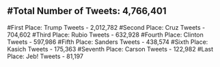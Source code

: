 #Total Number of Tweets: 4,766,401 
---
#First Place: Trump Tweets - 2,012,782
#Second Place: Cruz Tweets - 704,602
#Third Place: Rubio Tweets - 632,928
#Fourth Place: Clinton Tweets - 597,986
#Fifth Place: Sanders Tweets - 438,574
#Sixth Place: Kasich Tweets - 175,363
#Seventh Place: Carson Tweets - 122,982
#Last Place: Jeb! Tweets - 81,197
